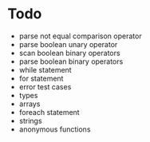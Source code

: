 # Todo
* parse not equal comparison operator
* parse boolean unary operator
* scan boolean binary operators
* parse boolean binary operators
* while statement
* for statement
* error test cases
* types
* arrays
* foreach statement
* strings
* anonymous functions
